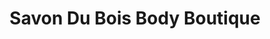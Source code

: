 ---
title: "Savon Du Bois Body Boutique"
url: /uxbridge/savon-du-bois-body-boutique/
shop: health food
---